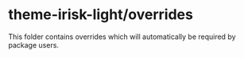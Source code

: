 # theme-irisk-light/overrides

This folder contains overrides which will automatically be required by package users.
